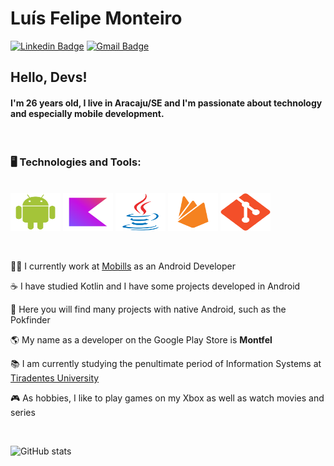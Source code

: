# Luís Felipe Monteiro

[![Linkedin Badge](https://img.shields.io/badge/LinkedIn-0077B5?style=for-the-badge&logo=linkedin&logoColor=white)](https://www.linkedin.com/in/lu%C3%ADs-felipe-monteiro/)
[![Gmail Badge](https://img.shields.io/badge/Gmail-D14836?style=for-the-badge&logo=gmail&logoColor=white)](mailto:felipemonteirose@gmail.com)

## Hello, Devs!

#### I'm 26 years old, I live in Aracaju/SE and I'm passionate about technology and especially mobile development.

</br>

### 🖥️ Technologies and Tools:

</br>

<div style="display: inline_block">
  <img align="center" alt="Android" height="60" width="80" src="https://github.com/devicons/devicon/blob/master/icons/android/android-plain.svg">
   <img align="center" alt="Kotlin" height="60" width="80" src="https://github.com/devicons/devicon/blob/master/icons/kotlin/kotlin-original.svg">
  <img align="center" alt="Java" height="60" width="80" src="https://github.com/devicons/devicon/blob/master/icons/java/java-original.svg">
  <img align="center" alt="Firebase" height="60" width="80" src="https://github.com/devicons/devicon/blob/master/icons/firebase/firebase-plain.svg">
  <img align="center" alt="Git" height="60" width="80" src="https://github.com/devicons/devicon/blob/master/icons/git/git-plain.svg">
</div>

</br>
</br>

<div display="inline-block">
 <p align="left">👨‍💻 I currently work at <a href="https://www.mobills.com.br/">Mobills</a> as an Android Developer</p>
 <p align="left">☕ I have studied Kotlin and I have some projects developed in Android</p>
 <p align="left">🤖 Here you will find many projects with native Android, such as the Pokfinder</p>
  <p align="left">🌎 My name as a developer on the Google Play Store is <b>Montfel</b></p>
  
 <p align="left">📚 I am currently studying the penultimate period of Information Systems at <a href="https://www.unit.br/">Tiradentes University</a></p>
 <p align="left">🎮 As hobbies, I like to play games on my Xbox as well as watch movies and series</p>
</div>

</br>

![GitHub stats](https://github-readme-stats.vercel.app/api?username=montfel&show_icons=true&theme=tokyonight)


